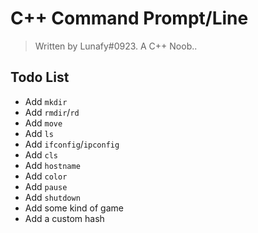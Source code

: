 # C++ Command Prompt/Line

> Written by Lunafy#0923. A C++ Noob..

## Todo List
+ Add `mkdir`
+ Add `rmdir`/`rd`
+ Add `move`
+ Add `ls`
+ Add `ifconfig`/`ipconfig`
+ Add `cls`
+ Add `hostname`
+ Add `color`
+ Add `pause`
+ Add `shutdown`
+ Add some kind of game
+ Add a custom hash

